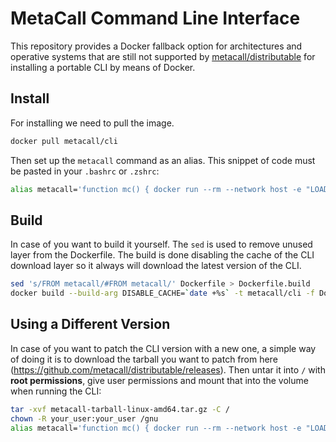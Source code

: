 # MetaCall Command Line Interface

This repository provides a Docker fallback option for architectures and operative systems that are still not supported by [metacall/distributable](https://github.com/metacall/distributable) for installing a portable CLI by means of Docker.

## Install

For installing we need to pull the image.

```sh
docker pull metacall/cli
```

Then set up the `metacall` command as an alias. This snippet of code must be pasted in your `.bashrc` or `.zshrc`:

```sh
alias metacall='function mc() { docker run --rm --network host -e "LOADER_SCRIPT_PATH=/metacall/source" -w /metacall/source -v `pwd`:/metacall/source -it metacall/cli $@; }; mc'
```

## Build

In case of you want to build it yourself. The `sed` is used to remove unused layer from the Dockerfile. The build is done disabling the cache of the CLI download layer so it always will download the latest version of the CLI.

```sh
sed 's/FROM metacall/#FROM metacall/' Dockerfile > Dockerfile.build
docker build --build-arg DISABLE_CACHE=`date +%s` -t metacall/cli -f Dockerfile.build .
```

## Using a Different Version

In case of you want to patch the CLI version with a new one, a simple way of doing it is to download the tarball you want to patch from here (https://github.com/metacall/distributable/releases). Then untar it into `/` with **root permissions**, give user permissions and mount that into the volume when running the CLI:

```sh
tar -xvf metacall-tarball-linux-amd64.tar.gz -C /
chown -R your_user:your_user /gnu
alias metacall='function mc() { docker run --rm --network host -e "LOADER_SCRIPT_PATH=/metacall/source" -w /metacall/source -v `pwd`:/metacall/source -v /gnu:/gnu -it metacall/cli $@; }; mc'
```

